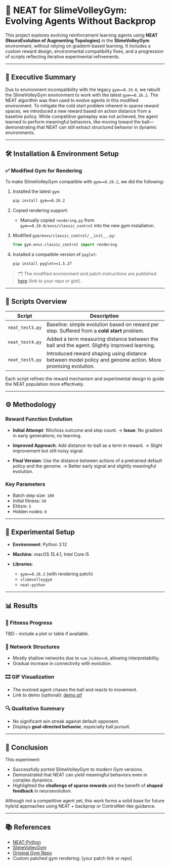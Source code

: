 # 🧠 NEAT for SlimeVolleyGym: Evolving Agents Without Backprop

This project explores evolving reinforcement learning agents using **NEAT (NeuroEvolution of Augmenting Topologies)** in the **SlimeVolleyGym** environment, without relying on gradient-based learning. It includes a custom reward design, environmental compatibility fixes, and a progression of scripts reflecting iterative experimental refinements.

---

## 📜 Executive Summary

Due to environment incompatibility with the legacy `gym==0.19.0`, we rebuilt the SlimeVolleyGym environment to work with the latest `gym==0.26.2`. The NEAT algorithm was then used to evolve agents in this modified environment. To mitigate the cold start problem inherent in sparse reward spaces, we introduced a new reward based on action distance from a baseline policy. While competitive gameplay was not achieved, the agent learned to perform meaningful behaviors, like moving toward the ball—demonstrating that NEAT can still extract structured behavior in dynamic environments.

---

## 🛠️ Installation & Environment Setup

### ✅ Modified Gym for Rendering

To make SlimeVolleyGym compatible with `gym==0.26.2`, we did the following:

1. Installed the latest `gym`:

   ```bash
   pip install gym==0.26.2
   ```

2. Copied rendering support:

   * Manually copied `rendering.py` from `gym==0.19.0/envs/classic_control` into the new gym installation.

3. Modified `gym/envs/classic_control/__init__.py`:

   ```python
   from gym.envs.classic_control import rendering
   ```

4. Installed a compatible version of `pyglet`:

   ```bash
   pip install pyglet==1.5.27
   ```

> 🗂 The modified environment and patch instructions are published [here](#) (link to your repo or gist).

---

## 🧪 Scripts Overview

| Script          | Description                                                                                                |
| --------------- | ---------------------------------------------------------------------------------------------------------- |
| `neat_test3.py` | Baseline: simple evolution based on reward per step. Suffered from a **cold start** problem.               |
| `neat_test4.py` | Added a term measuring distance between the ball and the agent. Slightly improved learning.                |
| `neat_test5.py` | Introduced reward shaping using distance between model policy and genome action. More promising evolution. |

Each script refines the reward mechanism and experimental design to guide the NEAT population more effectively.

---

## ⚙️ Methodology

### Reward Function Evolution

* **Initial Attempt**: Win/loss outcome and step count.
  → **Issue**: No gradient in early generations; no learning.

* **Improved Approach**: Add distance-to-ball as a term in reward.
  → Slight improvement but still noisy signal.

* **Final Version**: Use the distance between actions of a pretrained default policy and the genome.
  → Better early signal and slightly meaningful evolution.

### Key Parameters

* Batch step size: `100`
* Initial fitness: `50`
* Elitism: `5`
* Hidden nodes: `0`

---

## 🧬 Experimental Setup

* **Environment**: Python 3.12
* **Machine**: macOS 15.4.1, Intel Core i5
* **Libraries**:

  * `gym==0.26.2` (with rendering patch)
  * `slimevolleygym`
  * `neat-python`

---

## 📊 Results

### 🔢 Fitness Progress

TBD – include a plot or table if available.

### 🧠 Network Structures

* Mostly shallow networks due to `num_hidden=0`, allowing interpretability.
* Gradual increase in connectivity with evolution.

### 🎞️ GIF Visualization

* The evolved agent chases the ball and reacts to movement.
* Link to demo (optional): [demo.gif](./slimevolley.gif)

### 🔍 Qualitative Summary

* No significant win streak against default opponent.
* Displays **goal-directed behavior**, especially ball pursuit.

---

## 🧾 Conclusion

This experiment:

* Successfully ported SlimeVolleyGym to modern Gym versions.
* Demonstrated that NEAT can yield meaningful behaviors even in complex dynamics.
* Highlighted the **challenge of sparse rewards** and the benefit of **shaped feedback** in neuroevolution.

Although not a competitive agent yet, this work forms a solid base for future hybrid approaches using NEAT + backprop or ControlNet-like guidance.

---

## 📚 References

* [NEAT-Python](https://github.com/CodeReclaimers/neat-python)
* [SlimeVolleyGym](https://github.com/openai/SlimeVolleyGym)
* [Original Gym Repo](https://github.com/openai/gym)
* Custom patched gym rendering: \[your patch link or repo]

